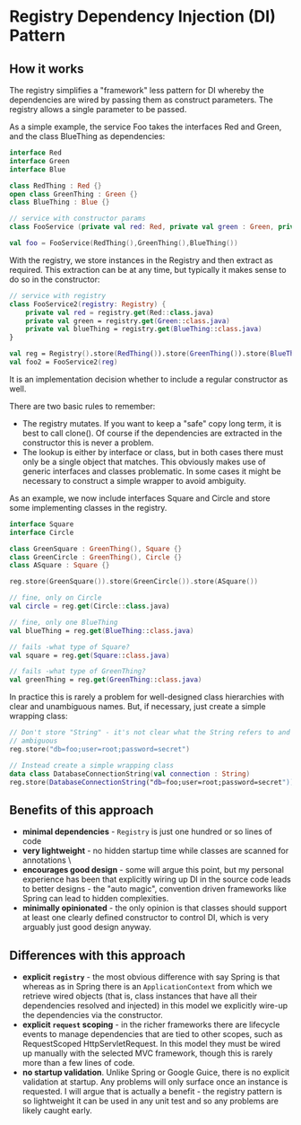 # Registry Dependency Injection (DI) Pattern 

## How it works

The registry simplifies a "framework" less pattern for DI whereby the dependencies 
are wired by passing them as construct parameters. The registry allows a single 
parameter to be passed.

As a simple example, the service Foo takes the interfaces Red and Green, and the class 
BlueThing as dependencies: 

```kotlin
interface Red
interface Green
interface Blue

class RedThing : Red {}
open class GreenThing : Green {}
class BlueThing : Blue {}

// service with constructor params 
class FooService (private val red: Red, private val green : Green, private val blueThing: BlueThing) {}

val foo = FooService(RedThing(),GreenThing(),BlueThing())
```

With the registry, we store instances in the Registry and then extract as required. This 
extraction can be at any time, but typically it makes sense to do so in the constructor:

```kotlin
// service with registry 
class FooService2(registry: Registry) {
    private val red = registry.get(Red::class.java)
    private val green = registry.get(Green::class.java)
    private val blueThing = registry.get(BlueThing::class.java)
}

val reg = Registry().store(RedThing()).store(GreenThing()).store(BlueThing())
val foo2 = FooService2(reg)
```

It is an implementation decision whether to include a regular constructor as well. 

There are two basic rules to remember:
* The registry mutates. If you want to keep a "safe" copy long term, it is best to 
  call clone(). Of course if the dependencies are extracted in the constructor this is 
  never a problem.   
* The lookup is either by interface or class, but in both cases there must only be a 
  single object that matches. This obviously makes use of generic interfaces and 
  classes problematic. In some cases it might be necessary to construct a simple 
  wrapper to avoid ambiguity.
  
As an example, we now include interfaces Square and Circle and store some implementing
classes in the registry.

```kotlin
interface Square
interface Circle

class GreenSquare : GreenThing(), Square {}
class GreenCircle : GreenThing(), Circle {}
class ASquare : Square {}

reg.store(GreenSquare()).store(GreenCircle()).store(ASquare())

// fine, only on Circle
val circle = reg.get(Circle::class.java)

// fine, only one BlueThing
val blueThing = reg.get(BlueThing::class.java)

// fails -what type of Square?
val square = reg.get(Square::class.java)

// fails -what type of GreenThing?  
val greenThing = reg.get(GreenThing::class.java)
```

In practice this is rarely a problem for well-designed class hierarchies with clear
and unambiguous names. But, if necessary,
just create a simple wrapping class:

```kotlin
// Don't store "String" - it's not clear what the String refers to and potentially 
// ambiguous  
reg.store("db=foo;user=root;password=secret")

// Instead create a simple wrapping class
data class DatabaseConnectionString(val connection : String)
reg.store(DatabaseConnectionString("db=foo;user=root;password=secret"))
```

## Benefits of this approach 

* **minimal dependencies** - `Registry` is just one hundred or so lines of code
* **very lightweight** - no hidden startup time while classes are scanned for annotations \
* **encourages good design** - some will argue this point, but my personal experience has been 
  that explicitly wiring up DI in the source code leads to better designs - the "auto magic", 
  convention driven frameworks like Spring can lead to hidden complexities.
* **minimally opinionated** - the only opinion is that classes should support 
  at least one clearly defined constructor to control DI, which is very arguably just good
  design anyway.
  
## Differences with this approach 

* **explicit `registry`** - the most obvious difference with say Spring is that 
  whereas as in Spring there is an `ApplicationContext` from which we retrieve 
  wired objects (that is, class instances that have all their dependencies resolved and
  injected) in this model we explicitly wire-up the dependencies via the constructor. 
* **explicit `request` scoping** - in the richer frameworks there are lifecycle events to 
  manage dependencies that are tied to other scopes, such as RequestScoped
  HttpServletRequest. In this model they must be wired up manually with the selected MVC 
  framework, though this is rarely more than a few lines of code.
* **no startup validation**. Unlike Spring or Google Guice, there is no explicit validation at 
  startup. Any problems will only surface once an instance is requested. I will argue that 
  is actually a benefit - the registry pattern is so lightweight it can be used in any unit 
  test and so any problems are likely caught early. 
  
